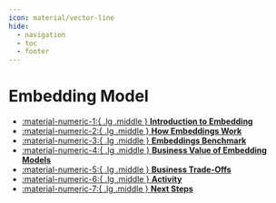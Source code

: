```yaml
---
icon: material/vector-line
hide:
  - navigation
  - toc
  - footer
---
```


# Embedding Model



<div class="grid cards" markdown>

- [ :material-numeric-1:{ .lg .middle } __Introduction to Embedding__](intro.md)
- [ :material-numeric-2:{ .lg .middle } __How Embeddings Work__](coordinates.md) 
- [ :material-numeric-3:{ .lg .middle } __Embeddings Benchmark__](benchmark.md) 
- [ :material-numeric-4:{ .lg .middle } __Business Value of Embedding Models__](business-value.md) 
- [ :material-numeric-5:{ .lg .middle } __Business Trade-Offs__](tradeoffs.md)  
- [ :material-numeric-6:{ .lg .middle } __Activity__](activity.md)
- [ :material-numeric-7:{ .lg .middle } __Next Steps__](next-steps.md) 

</div>